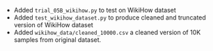- Added `trial_05B_wikihow.py` to test on WikiHow dataset
- Added `test_wikihow_dataset.py` to produce cleaned and truncated version of WikiHow dataset
- Added `wikihow_data/cleaned_10000.csv` a cleaned version of 10K samples from original dataset.
